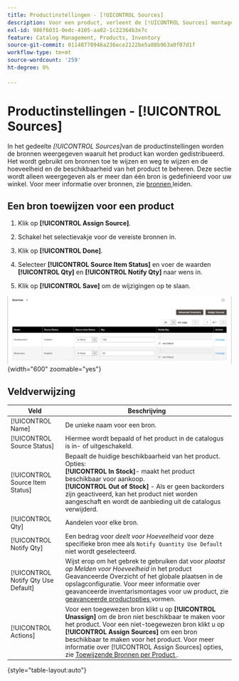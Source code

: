 ```yaml
---
title: Productinstellingen - [!UICONTROL Sources]
description: Voor een product, verleent de [!UICONTROL Sources] montages toegang tot  [!DNL Inventory Management]  bronnen waarvan het product kan worden verdeeld.
exl-id: 986f6031-0edc-4105-aa02-1c22364b3e7c
feature: Catalog Management, Products, Inventory
source-git-commit: 01148770946a236ece2122be5a88b963a0f07d1f
workflow-type: tm+mt
source-wordcount: '259'
ht-degree: 0%

---
```


# Productinstellingen - [!UICONTROL Sources]

In het gedeelte _[!UICONTROL Sources]_&#x200B;van de productinstellingen worden de bronnen weergegeven waaruit het product kan worden gedistribueerd. Het wordt gebruikt om bronnen toe te wijzen en weg te wijzen en de hoeveelheid en de beschikbaarheid van het product te beheren. Deze sectie wordt alleen weergegeven als er meer dan één bron is gedefinieerd voor uw winkel. Voor meer informatie over bronnen, zie [ bronnen ](../inventory-management/sources-manage.md) leiden.

## Een bron toewijzen voor een product

1. Klik op **[!UICONTROL Assign Source]**.

1. Schakel het selectievakje voor de vereiste bronnen in.

1. Klik op **[!UICONTROL Done]**.

1. Selecteer **[!UICONTROL Source Item Status]** en voer de waarden **[!UICONTROL Qty]** en **[!UICONTROL Notify Qty]** naar wens in.

1. Klik op **[!UICONTROL Save]** om de wijzigingen op te slaan.

![ Bronmening ](./assets/catalog-sources-list.png){width="600" zoomable="yes"}

## Veldverwijzing

| Veld | Beschrijving |
|--- |--- |
| [!UICONTROL Name] | De unieke naam voor een bron. |
| [!UICONTROL Source Status] | Hiermee wordt bepaald of het product in de catalogus is in- of uitgeschakeld. |
| [!UICONTROL Source Item Status] | Bepaalt de huidige beschikbaarheid van het product. Opties:<br />**[!UICONTROL In Stock]**- maakt het product beschikbaar voor aankoop.<br />**[!UICONTROL Out of Stock]** - Als er geen backorders zijn geactiveerd, kan het product niet worden aangeschaft en wordt de aanbieding uit de catalogus verwijderd. |
| [!UICONTROL Qty] | Aandelen voor elke bron. |
| [!UICONTROL Notify Qty] | Een bedrag voor _deelt voor Hoeveelheid_ voor deze specifieke bron mee als `Notify Quantity Use Default` niet wordt geselecteerd. |
| [!UICONTROL Notify Qty Use Default] | Wijst erop om het gebrek te gebruiken dat voor _plaatst op Melden voor Hoeveelheid_ in het product Geavanceerde Overzicht of het globale plaatsen in de opslagconfiguratie. Voor meer informatie over geavanceerde inventarismontages voor uw product, zie [ geavanceerde productopties ](../inventory-management/product-options.md) vormen. |
| [!UICONTROL Actions] | Voor een toegewezen bron klikt u op **[!UICONTROL Unassign]** om de bron niet beschikbaar te maken voor het product. Voor een niet-toegewezen bron klikt u op **[!UICONTROL Assign Sources]** om een bron beschikbaar te maken voor het product. Voor meer informatie over [!UICONTROL Assign Sources] opties, zie [ Toewijzende Bronnen per Product ](../inventory-management/sources-assign-per-product.md). |

{style="table-layout:auto"}
